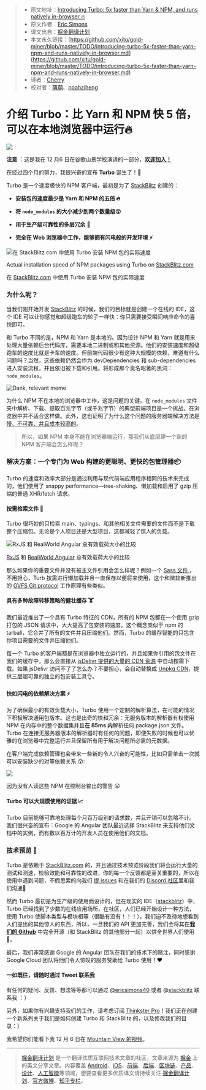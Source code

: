 > * 原文地址：[Introducing Turbo: 5x faster than Yarn & NPM, and runs natively in-browser 🔥](https://medium.com/@ericsimons/introducing-turbo-5x-faster-than-yarn-npm-and-runs-natively-in-browser-cc2c39715403)
> * 原文作者：[Eric Simons](https://medium.com/@ericsimons?source=post_header_lockup)
> * 译文出自：[掘金翻译计划](https://github.com/xitu/gold-miner)
> * 本文永久链接：[https://github.com/xitu/gold-miner/blob/master/TODO/introducing-turbo-5x-faster-than-yarn-npm-and-runs-natively-in-browser.md](https://github.com/xitu/gold-miner/blob/master/TODO/introducing-turbo-5x-faster-than-yarn-npm-and-runs-natively-in-browser.md)
> * 译者：[Cherry](https://github.com/sunshine940326)
> * 校对者：[萌萌](https://github.com/yanyixin)、[noahziheng](https://github.com/noahziheng)

# 介绍 Turbo：比 Yarn 和 NPM 快 5 倍，可以在本地浏览器中运行🔥
![](https://cdn-images-1.medium.com/max/800/1*ZM5-cr-PRyZxEV7gegcU_g.png)

**注意** ：这是我在 12 月6 日在谷歌山景学校演讲的一部分，[**欢迎加入！**](https://www.meetup.com/modernweb/events/244544544/)

在经过四个月的努力，我很兴奋的宣布 **Turbo** 诞生了！🎉

Turbo 是一个速度极快的 NPM 客户端，最初是为了 [StackBlitz](https://stackblitz.com) 创建的：

- **安装包的速度最少是 Yarn 和 NPM 的五倍 🔥**

- **将 **`node_modules`** 的大小减少到两个数量级😮**
- **用于生产级可靠性的多层冗余** 💪
- **完全在 Web 浏览器中工作，能够拥有闪电般的开发环境 ⚡️**

![在 StackBlitz.com 中使用 Turbo 安装 NPM 包的实际速度](https://cdn-images-1.medium.com/max/800/1*flSBzkA6MwhaGdXnHE9B1g.gif)

Actual installation speed of NPM packages using Turbo on [StackBlitz.com](https://stackblitz.com/)

在 [StackBlitz.com](https://stackblitz.com/) 中使用 Turbo 安装 NPM 包的实际速度
### 为什么呢？

当我们刚开始开发 [StackBlitz](https://medium.com/@ericsimons/stackblitz-online-vs-code-ide-for-angular-react-7d09348497f4) 的时候，我们的目标就是创建一个在线的 IDE，这个 IDE 可以让你感觉和超级跑车的轮子一样快：你只需要接受瞬间响应命令的喜悦即可。


和 Turbo 不同的是，NPM 和 Yarn 是本地的。因为设计 NPM 和 Yarn 就是用来处理大量依赖后台代码库，需要本地二进制或和其他资源。他们的安装速度和超级跑车的速度比就是卡车的速度。但前端代码很少有这种大规模的依赖，难道有什么问题吗？当然，这些依赖仍然会作为 devDependencies 和 sub-dependencies 进入安装流程，并且依旧被下载和引用。将形成那个臭名昭著的黑洞：`node_modules`。 


![Dank, relevant meme](https://cdn-images-1.medium.com/max/600/1*liNzl2MQKqg4tLMCF4jY5g.png)


为什么 NPM 不在本地的浏览器中工作，这是问题的关键。在 `node_modules` 文件夹中解析、下载、提取百兆字节（或千兆字节）的典型前端项目是一个挑战，在浏览器中并不适合这样做。此外，这也证明了为什么这个问题的服务器端解决方法是 [慢、不可靠、并且成本较高的](https://github.com/unpkg/unpkg/issues/35#issuecomment-317128917)。

> 所以，如果 NPM 本身不能在浏览器端运行，那我们从底层建一个新的 NPM 客户端会怎么样呢？


### 解决方案：一个专门为 Web 构建的更聪明、更快的包管理器📦
Turbo 的速度和效率大部分是通过利用与现代前端应用程序相同的技术来完成的，他们使用了 snappy performance—tree-shaking、懒加载和启用了 gzip 压缩的普通 XHR/fetch 请求。

#### **按需检索文件** 🚀
Turbo 很巧妙的只检索 main、typings、和其他相关文件需要的文件而不是下载整个压缩包。无论是个人项目还是大型项目，这都减轻了惊人的负载。

![ RxJS 和 RealWorld Angular 总有效载荷大小的比较](https://cdn-images-1.medium.com/max/800/1*zl-KV3eL7lSnAI45Hb_Rcw.png)

 [RxJS](http://npmjs.com/package/rxjs) 和 [RealWorld Angular](https://github.com/gothinkster/angular-realworld-example-app) 总有效载荷大小的比较

那么如果你的重要文件并没有被主文件引用会怎么样呢？例如一个 [Sass 文件
](https://stackblitz.com/edit/angular-material?file=theme.scss)，不用担心，Turb 按需进行懒加载并且一直保存以便将来使用，这个和微软新推出的 [GVFS Git protocol](https://blogs.msdn.microsoft.com/devops/2017/02/03/announcing-gvfs-git-virtual-file-system/) 工作原理有些类似。

#### 具有多种故障转移策略的健壮缓存 🏋️

我们最近推出了一个具有 Turbo 特征的 CDN，所有的 NPM 包都在一个使用 gzip 打包的 JSON 请求中，大大提高了包安装的速度。这个概念类似于 npm 的 tarball，它合并了所有的文件并且压缩他们。然而，Turbo 的缓存智能的只包含你项目需要的文件并压缩他们。


每一个 Turbo 的客户端都是在浏览器中独立运行的，并且如果你引用的包文件在我们的缓存中，那么会直接从 [jsDelivr 提供的大量的 CDN 资源](https://www.jsdelivr.com/) 中自动按需下载。如果 jsDelivr 访问不了了怎么办？不要担心，会自动替换成 [Unpkg CDN](https://unpkg.com)，提供三层超可靠的独立的包安装工具👌。

#### 快如闪电的依赖解决方案 ⚡️

为了确保最小的有效负载大小，Turbo 使用一个定制的解析算法，在可能的情况下积极解决通用包版本。这也是出奇的快和冗余：无服务版本的解析器有权使用 NPM 在内存中的整个数据集并且**在 85ms 内**解析任何 package.json 文件。Turbo 在连接无服务器版本的解析器时有任何的问题，即便失败的时候也可以优雅的在浏览器中完整运行并且保留所有用于解决问题所必需的元数据。

在客户端完成依赖管理也会带来一些新的令人兴奋的可能性，比如只需单击一次就可以安装缺少的对等依赖关系 😮:


![](https://cdn-images-1.medium.com/max/800/1*BTe1Q-cZda_1dB3H0wROzQ.gif)

因为没有人读这些 NPM 在控制台输出的警告 😜

#### Turbo 可以大规模使用的证据 📈

Turbo 目前能够可靠地处理每个月百万级别的请求数，并且开销可以忽略不计。我们很兴奋的宣布：Google 的 Angular 团队最近选择 StackBlitz 来支持他们文档中的实例，而有数以百万计的开发人员在使用他们的文档。

### 技术预览 🙌

Turbo 是依赖于 [StackBlitz.com](https://stackblitz.com) 的，并且通过技术预览阶段我们将会运行大量的测试和测速，检验效能和可靠性的改进，你的每一个反馈都是至关重要的，所以在使用中遇到问题，不假思索的向我们 [提 issues](https://github.com/stackblitz/core/issues) 和在我们的 [Discord 社区](http://discord.gg/stackblitz)里和我们沟通🍻


然而 Turbo 最初是为生产级的使用而设计的，但在现实的 IDE（[stackblitz](https://stackblitz.com)）中，Turbo 已经找到了少数的在线应用场所，在社区，人们已经开始设计一种方法，使用 Turbo 使脚本类型与模块相等（很酷有没有！！！），我们迫不及待地想看到人们提出的其他惊人的东西，所以，一旦我们的 API 更加完善，我们会将其在[**我们的 Github**](https://github.com/stackblitz/core) 中完全开源（和 StackBlitz 的其他部分一起）以供全世界人们使用 🤘。

最后，我们非常感谢 Google 的 Angular 团队在我们的技术下的赌注，同时感谢 Google Cloud 团队将他们令人惊叹的服务赞助给 Turbo 使用！❤️

#### 一如既往，请随时通过 Tweet 联系我 
有任何的疑问、反馈、想法等等都可以通过 [@ericsimons40](https://twitter.com/ericsimons40) 或者 @[stackblitz](https://twitter.com/stackblitz) 联系我 ：）

另外，如果你有兴趣支持我们的工作，请考虑订阅 [Thinkster Pro](https://thinkster.io/pro)！我们正在创建一个新系列关于我们是如何创建 Turbo 和 StackBlitz 的，以及修改我们的目录：）

我希望你们能看下我 12 月 6 日在 [Mountain View 的视频](https://www.meetup.com/modernweb/events/244544544/)。

---

> [掘金翻译计划](https://github.com/xitu/gold-miner) 是一个翻译优质互联网技术文章的社区，文章来源为 [掘金](https://juejin.im) 上的英文分享文章。内容覆盖 [Android](https://github.com/xitu/gold-miner#android)、[iOS](https://github.com/xitu/gold-miner#ios)、[前端](https://github.com/xitu/gold-miner#前端)、[后端](https://github.com/xitu/gold-miner#后端)、[区块链](https://github.com/xitu/gold-miner#区块链)、[产品](https://github.com/xitu/gold-miner#产品)、[设计](https://github.com/xitu/gold-miner#设计)、[人工智能](https://github.com/xitu/gold-miner#人工智能)等领域，想要查看更多优质译文请持续关注 [掘金翻译计划](https://github.com/xitu/gold-miner)、[官方微博](http://weibo.com/juejinfanyi)、[知乎专栏](https://zhuanlan.zhihu.com/juejinfanyi)。
